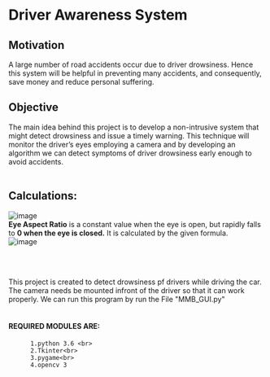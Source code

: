 # Driver Awareness System

## Motivation 
A large number of road accidents occur due to driver drowsiness. Hence this system will be helpful in preventing many accidents, and consequently, save money and reduce personal suffering.
<br>

## Objective
The main idea behind this project is to develop a non-intrusive system that might detect drowsiness and issue a timely warning. This technique will monitor the driver’s eyes employing a camera and by developing an algorithm we can detect symptoms of driver drowsiness early enough to avoid accidents. 
<br>
<br>
## Calculations:
![image](https://user-images.githubusercontent.com/35627981/165679837-d84d0f44-0f52-4588-a660-e8590ded472d.png)<br>
**Eye Aspect Ratio** is a constant value when the eye is open, but rapidly falls to **0 when the eye is closed.** It is calculated by the given formula.<br>
![image](https://user-images.githubusercontent.com/35627981/165679849-5c39cce0-b483-4968-8e3a-21f6bac02a33.png)

<br>
<br>

This project is created to detect drowsiness pf drivers while driving the car. The camera needs be mounted infront of the driver so that it can work properly.
We can run this program by run the File "MMB_GUI.py"<br><br>
#### REQUIRED MODULES ARE: <br>
          1.python 3.6 <br>
          2.Tkinter<br>
          3.pygame<br>
          4.opencv 3

